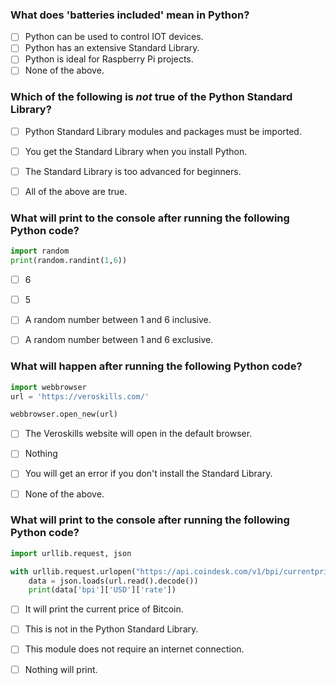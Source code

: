 ### What does 'batteries included' mean in Python?
- [ ] Python can be used to control IOT devices.
- [ ] Python has an extensive Standard Library. 
- [ ] Python is ideal for Raspberry Pi projects.
- [ ] None of the above.

### Which of the following is *not* true of the Python Standard Library?
- [ ] Python Standard Library modules and packages must be imported.
- [ ] You get the Standard Library when you install Python.
- [ ] The Standard Library is too advanced for beginners. 
- [ ] All of the above are true.


### What will print to the console after running the following Python code?

``` python
import random
print(random.randint(1,6))
```

- [ ] 6
- [ ] 5
- [ ] A random number between 1 and 6 inclusive.
- [ ] A random number between 1 and 6 exclusive.


### What will happen after running the following Python code?

``` python
import webbrowser
url = 'https://veroskills.com/'

webbrowser.open_new(url)
```

- [ ] The Veroskills website will open in the default browser.
- [ ] Nothing
- [ ] You will get an error if you don't install the Standard Library.
- [ ] None of the above.


### What will print to the console after running the following Python code?

``` python
import urllib.request, json

with urllib.request.urlopen("https://api.coindesk.com/v1/bpi/currentprice.json") as url:
    data = json.loads(url.read().decode())
    print(data['bpi']['USD']['rate'])
```
- [ ] It will print the current price of Bitcoin.
- [ ] This is not in the Python Standard Library.
- [ ] This module does not require an internet connection.
- [ ] Nothing will print.



